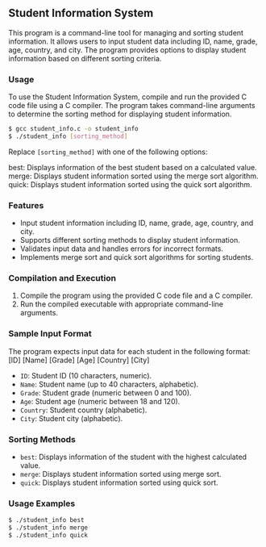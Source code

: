 ## Student Information System

This program is a command-line tool for managing and sorting student information. It allows users to input student data including ID, name, grade, age, country, and city. The program provides options to display student information based on different sorting criteria.

### Usage

To use the Student Information System, compile and run the provided C code file using a C compiler. The program takes command-line arguments to determine the sorting method for displaying student information.

```bash
$ gcc student_info.c -o student_info
$ ./student_info [sorting_method]
```

Replace `[sorting_method]` with one of the following options:

best: Displays information of the best student based on a calculated value.
merge: Displays student information sorted using the merge sort algorithm.
quick: Displays student information sorted using the quick sort algorithm.

### Features
- Input student information including ID, name, grade, age, country, and city.
- Supports different sorting methods to display student information.
- Validates input data and handles errors for incorrect formats.
- Implements merge sort and quick sort algorithms for sorting students.

### Compilation and Execution
1. Compile the program using the provided C code file and a C compiler.
2. Run the compiled executable with appropriate command-line arguments.

### Sample Input Format
The program expects input data for each student in the following format:
[ID]    [Name]  [Grade] [Age]   [Country]   [City]

- `ID`: Student ID (10 characters, numeric).
- `Name`: Student name (up to 40 characters, alphabetic).
- `Grade`: Student grade (numeric between 0 and 100).
- `Age`: Student age (numeric between 18 and 120).
- `Country`: Student country (alphabetic).
- `City`: Student city (alphabetic).

### Sorting Methods
- `best`: Displays information of the student with the highest calculated value.
- `merge`: Displays student information sorted using merge sort.
- `quick`: Displays student information sorted using quick sort.

### Usage Examples
```bash
$ ./student_info best
$ ./student_info merge
$ ./student_info quick
```
